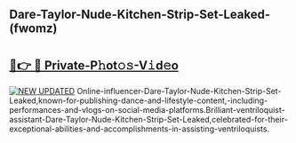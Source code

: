 ## Dare-Taylor-Nude-Kitchen-Strip-Set-Leaked-(fwomz)


# <h2><a href="https://mediaupload.pro?-19M">🔗👉 🔴 Private-P𝚑ot𝚘𝚜-V𝚒d𝚎o</a></h2>

[![NEW UPDATED](https://i.imgur.com/0qMVB7G.gif)](https://mediaupload.pro?-19M)
Online-influencer-Dare-Taylor-Nude-Kitchen-Strip-Set-Leaked,known-for-publishing-dance-and-lifestyle-content,-including-performances-and-vlogs-on-social-media-platforms.Brilliant-ventriloquist-assistant-Dare-Taylor-Nude-Kitchen-Strip-Set-Leaked,celebrated-for-their-exceptional-abilities-and-accomplishments-in-assisting-ventriloquists.  